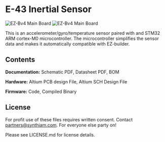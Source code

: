 # E-43 Inertial Sensor

![EZ-Bv4 Main Board](https://live.staticflickr.com/65535/40785586263_a348ae7096_k.jpg)
![EZ-Bv4 Main Board](https://live.staticflickr.com/65535/46962806074_21fb103b8a_k.jpg)

This is an accelerometer/gyro/temperature sensor paired with and STM32 ARM cortex-M0 microcontroller. The microcontroller simplifies the sensor data and makes it automatically compatible with EZ-builder.

## Contents

**Documentation:** Schematic PDF, Datasheet PDF, BOM

**Hardware:** Altium PCB design File, Altium SCH Design File

**Firmware:** Code, Compiled Binary

## License

For profit use of these files requires written consent. Contact partners@synthiam.com. For everyone else party on!

Please see LICENSE.md for license details.
